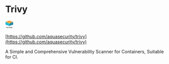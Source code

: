 # Trivy

<img src="images/trivy-logo.png" alt="trivy-logo" style="zoom:25%;" width="100" height="100"/>

[https://github.com/aquasecurity/trivy](https://github.com/aquasecurity/trivy)

A Simple and Comprehensive Vulnerability Scanner for Containers, Suitable for CI.
